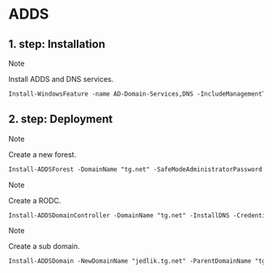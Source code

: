 # ADDS

## 1. step: Installation

> [!NOTE]
> Install ADDS and DNS services.

```ps
Install-WindowsFeature -name AD-Domain-Services,DNS -IncludeManagementTools
```

## 2. step: Deployment

> [!NOTE]
> Create a new forest.

```ps
Install-ADDSForest -DomainName "tg.net" -SafeModeAdministratorPassword (ConvertTo-SecureString "Passw0rd" -AsPlainText -Force) -Force -InstallDNS -DatabasePath "C:\Windows\NTDS" -LogPath "C:\Windows\NTDS" -SysvolPath "C:\Windows\SYSVOL" 
```

> [!NOTE]
> Create a RODC.

```ps
Install-ADDSDomainController -DomainName "tg.net" -InstallDNS -Credential (Get-Credential) -ReadOnlyReplica -NoGlobalCatalog:$false -SafeModeAdministratorPassword (ConvertTo-SecureString "Passw0rd" -AsPlainText -Force) -Force -InstallDNS -DatabasePath "C:\Windows\NTDS" -LogPath "C:\Windows\NTDS" -SysvolPath "C:\Windows\SYSVOL"
```

> [!NOTE]
> Create a sub domain.

```ps
Install-ADDSDomain -NewDomainName "jedlik.tg.net" -ParentDomainName "tg.net" -InstallDNS -SafeModeAdministratorPassword (ConvertTo-SecureString "Passw0rd" -AsPlainText -Force) -Force -InstallDNS -DatabasePath "C:\Windows\NTDS" -LogPath "C:\Windows\NTDS" -SysvolPath "C:\Windows\SYSVOL"
```
